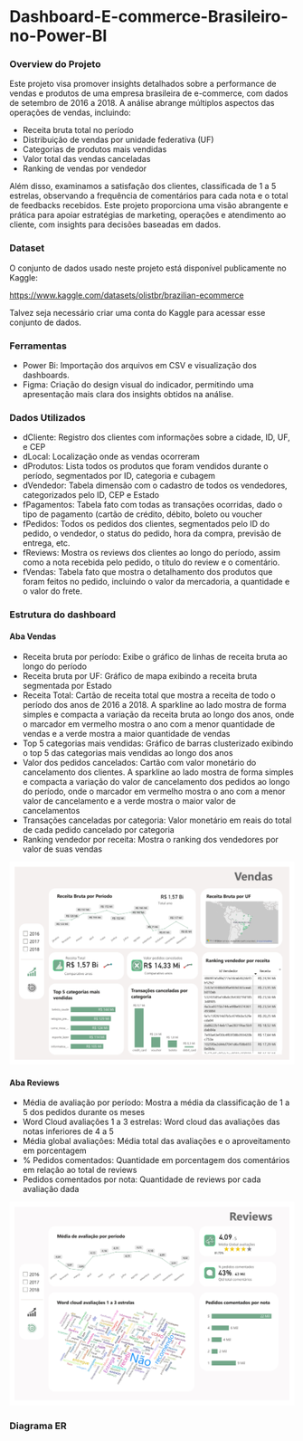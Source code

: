 # Dashboard-E-commerce-Brasileiro-no-Power-BI

### Overview do Projeto 

Este projeto visa promover insights detalhados sobre a performance de vendas e produtos de uma empresa brasileira de e-commerce, com dados de setembro de 2016 a 2018. A análise abrange múltiplos aspectos das operações de vendas, incluindo:

- Receita bruta total no período
- Distribuição de vendas por unidade federativa (UF)
- Categorias de produtos mais vendidas
- Valor total das vendas canceladas
- Ranking de vendas por vendedor

Além disso, examinamos a satisfação dos clientes, classificada de 1 a 5 estrelas, observando a frequência de comentários para cada nota e o total de feedbacks recebidos. Este projeto proporciona uma visão abrangente e prática para apoiar estratégias de marketing, operações e atendimento ao cliente, com insights para decisões baseadas em dados.

### Dataset

O conjunto de dados usado neste projeto está disponível publicamente no Kaggle:

https://www.kaggle.com/datasets/olistbr/brazilian-ecommerce

Talvez seja necessário criar uma conta do Kaggle para acessar esse conjunto de dados.

### Ferramentas

- Power Bi: Importação dos arquivos em CSV e visualização dos dashboards.
- Figma: Criação do design visual do indicador, permitindo uma apresentação mais clara dos insights obtidos na análise.

### Dados Utilizados

- dCliente: Registro dos clientes com informações sobre a cidade, ID, UF, e CEP
- dLocal: Localização onde as vendas ocorreram
- dProdutos: Lista todos os produtos que foram vendidos durante o período, segmentados por ID, categoria e cubagem
- dVendedor: Tabela dimensão com o cadastro de todos os vendedores, categorizados pelo ID, CEP e Estado
- fPagamentos: Tabela fato com todas as transações ocorridas, dado o tipo de pagamento (cartão de crédito, débito, boleto ou voucher
- fPedidos: Todos os pedidos dos clientes, segmentados pelo ID do pedido, o vendedor, o status do pedido, hora da compra, previsão de entrega, etc.
- fReviews: Mostra os reviews dos clientes ao longo do período, assim como a nota recebida pelo pedido, o título do review e o comentário.
- fVendas: Tabela fato que mostra o detalhamento dos produtos que foram feitos no pedido, incluindo o valor da mercadoria, a quantidade e o valor do frete. 

### Estrutura do dashboard
#### Aba Vendas
- Receita bruta por período: Exibe o gráfico de linhas de receita bruta ao longo do período
- Receita bruta por UF: Gráfico de mapa exibindo a receita bruta segmentada por Estado
- Receita Total: Cartão de receita total que mostra a receita de todo o período dos anos de 2016 a 2018. A sparkline ao lado mostra de forma simples e compacta a variação da receita bruta ao longo dos anos, onde o marcador em vermelho mostra o ano com a menor quantidade de vendas e a verde mostra a maior quantidade de vendas
- Top 5 categorias mais vendidas: Gráfico de barras clusterizado exibindo o top 5 das categorias mais vendidas ao longo dos anos
- Valor dos pedidos cancelados: Cartão com valor monetário do cancelamento dos clientes. A sparkline ao lado mostra de forma simples e compacta a variação do valor de cancelamento dos pedidos ao longo do período, onde o marcador em vermelho mostra o ano com a menor valor de cancelamento e a verde mostra o maior valor de cancelamentos
- Transações canceladas por categoria: Valor monetário em reais do total de cada pedido cancelado por categoria
- Ranking vendedor por receita: Mostra o ranking dos vendedores por valor de suas vendas

<div align="center">
  
  ![Vendas](imagens/Vendas.jpg)
  
</div>

#### Aba Reviews
- Média de avaliação por período: Mostra a média da classificação de 1 a 5 dos pedidos durante os meses
- Word Cloud avaliações 1 a 3 estrelas:  Word cloud das avaliações das notas inferiores de 4 a 5
- Média global avaliações: Média total das avaliações e o aproveitamento em porcentagem
- % Pedidos comentados: Quantidade em porcentagem dos comentários em relação ao total de reviews
- Pedidos comentados por nota: Quantidade de reviews por cada avaliação dada

<div align="center">
  
  ![Reviews](imagens/Reviews.jpg)
  
</div>

### Diagrama ER 
